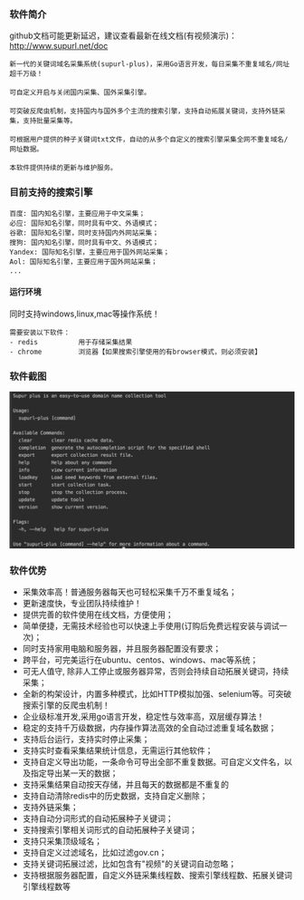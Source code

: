 ### 软件简介

github文档可能更新延迟，建议查看最新在线文档(有视频演示)：http://www.supurl.net/doc
```
新一代的关键词域名采集系统(supurl-plus)，采用Go语言开发，每日采集不重复域名/网址超千万级！

可自定义开启与关闭国内采集、国外采集引擎。

可突破反爬虫机制，支持国内与国外多个主流的搜索引擎，支持自动拓展关键词，支持外链采集，支持批量采集等。

可根据用户提供的种子关键词txt文件，自动的从多个自定义的搜索引擎采集全网不重复域名/网址数据。

本软件提供持续的更新与维护服务。
```

### 目前支持的搜索引擎
```
百度: 国内知名引擎，主要应用于中文采集；
必应: 国际知名引擎，同时具有中文、外语模式；
谷歌: 国际知名引擎，同时支持国内外网站采集；
搜狗: 国内知名引擎，同时具有中文、外语模式；
Yandex: 国际知名引擎，主要应用于国外网站采集；
Aol: 国际知名引擎，主要应用于国外网站采集；
...
```

#### 运行环境

同时支持windows,linux,mac等操作系统！
```
需要安装以下软件：
- redis          用于存储采集结果
- chrome         浏览器【如果搜索引擎使用的有browser模式，则必须安装】
```



### 软件截图

![redis client1](resource/supurl-plus.png)


### 软件优势
- 采集效率高！普通服务器每天也可轻松采集千万不重复域名；
- 更新速度快，专业团队持续维护！
- 提供完善的软件使用在线文档，方便使用；
- 简单便捷，无需技术经验也可以快速上手使用(订购后免费远程安装与调试一次)；
- 同时支持家用电脑和服务器，并且服务器配置没有要求；
- 跨平台，可完美运行在ubuntu、centos、windows、mac等系统；
- 可无人值守, 除非人工停止或服务器异常，否则会持续自动拓展关键词，持续采集；
- 全新的构架设计，内置多种模式，比如HTTP模拟加强、selenium等。可突破搜索引擎的反爬虫机制！
- 企业级标准开发,采用go语言开发，稳定性与效率高，双层缓存算法！
- 稳定的支持千万级数据，内存操作算法高效的全自动过滤重复域名数据；
- 支持后台运行，支持实时停止采集；
- 支持实时查看采集结果统计信息，无需运行其他软件；
- 支持自定义导出功能，一条命令可导出全部不重复数据。可自定义文件名，以及指定导出某一天的数据；
- 支持采集结果自动按天存储，并且每天的数据都是不重复的
- 支持自动清除redis中的历史数据，支持自定义删除；
- 支持外链采集；
- 支持自动分词形式的自动拓展种子关键词；
- 支持搜索引擎相关词形式的自动拓展种子关键词；
- 支持只采集顶级域名；
- 支持自定义过滤域名，比如过滤gov.cn；
- 支持关键词拓展过滤，比如包含有"视频"的关键词自动忽略；
- 支持根据服务器配置，自定义外链采集线程数、搜索引擎线程数、拓展关键词引擎线程数等